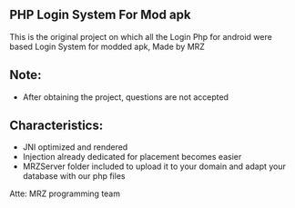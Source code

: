 ## PHP Login System For Mod apk
This is the original project on which all the Login Php for android were based
Login System for modded apk, Made by MRZ
 
## **Note**:
- After obtaining the project, questions are not accepted

## **Characteristics**:

- JNI optimized and rendered
- Injection already dedicated for placement becomes easier
- MRZServer folder included to upload it to your domain and adapt your database with our php files

Atte: MRZ programming team

